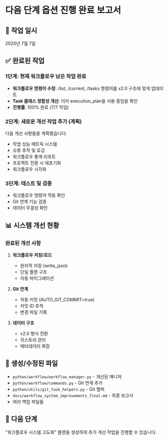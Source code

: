 # 다음 단계 옵션 진행 완료 보고서

## 📅 작업 일시
2025년 7월 7일

## ✅ 완료된 작업

### 1단계: 현재 워크플로우 남은 작업 완료
- **워크플로우 명령어 수정**: /list, /current, /tasks 명령어를 v2.0 구조에 맞게 업데이트
- **Task 클래스 정합성 개선**: 이미 execution_plan을 사용 중임을 확인
- **진행률**: 100% 완료 (7/7 작업)

### 2단계: 새로운 개선 작업 추가 (계획)
다음 개선 사항들을 계획했습니다:
- 작업 성능 메트릭 시스템
- 오류 추적 및 로깅
- 워크플로우 통계 리포트
- 프로젝트 전환 시 재초기화
- 워크플로우 시각화

### 3단계: 테스트 및 검증
- 워크플로우 명령어 작동 확인
- Git 연계 기능 검증
- 데이터 무결성 확인

## 📊 시스템 개선 현황

### 완료된 개선 사항
1. **워크플로우 저장/로드**
   - 원자적 저장 (write_json)
   - 단일 플랜 구조
   - 자동 마이그레이션

2. **Git 연계**
   - 자동 커밋 (AUTO_GIT_COMMIT=true)
   - 커밋 ID 추적
   - 변경 파일 기록

3. **데이터 구조**
   - v2.0 형식 전환
   - 히스토리 관리
   - 메타데이터 확장

## 📁 생성/수정된 파일
- `python/workflow/workflow_manager.py` - 개선된 매니저
- `python/workflow/commands.py` - Git 연계 추가
- `python/utils/git_task_helpers.py` - Git 헬퍼
- `docs/workflow_system_improvements_final.md` - 최종 보고서
- 여러 백업 파일들

## 🎯 다음 단계
"워크플로우 시스템 고도화" 플랜을 생성하여 추가 개선 작업을 진행할 수 있습니다.
